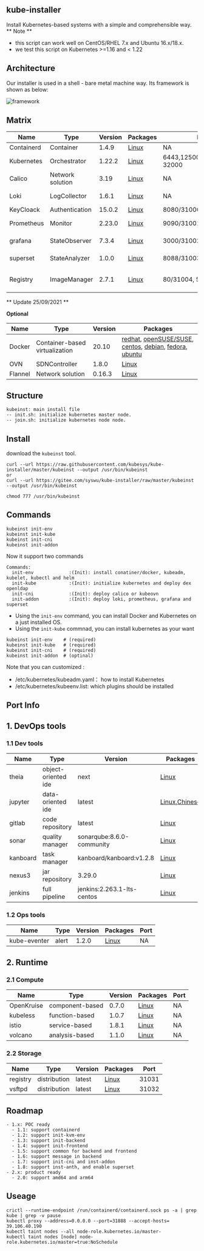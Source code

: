 ## kube-installer

Install Kubernetes-based systems with a simple and comprehensible way.
** Note **
- this script can work well on CentOS/RHEL 7.x and Ubuntu 16.x/18.x.
- we test this script on Kubernetes >=1.16 and < 1.22


## Architecture

Our installer is used in a shell - bare metal machine way. Its framework is shown as below:

![framework](./others/framework.jpg)

## Matrix


| Name        | Type      | Version |  Packages   |  Ports    |     DNS   |   command  |      
| ------      | ------    | ------  | ------      |   -----   |    -----  |   -----   |
| Containerd  | Container        | 1.4.9    | [Linux](https://containerd.io/docs/getting-started/)|            NA                |              NA              | init-env |
| Kubernetes  | Orchestrator     | 1.22.2   | [Linux](https://docs.kubernetes.io/)                | 6443,12500,12501,30000-32000 |              NA              | init-env |
| Calico      | Network solution | 3.19     | [Linux](https://docs.projectcalico.org/)            |            NA                |              NA              | init-cni |
| Loki        | LogCollector     | 1.6.1    | [Linux](https://grafana.com/oss/loki/)              |            NA                |              NA              |init-addon| 
| KeyCloack   | Authentication   | 15.0.2   | [Linux](https://www.keycloak.org/)                  |         8080/31000           |              NA              |   ---    |
| Prometheus  | Monitor          | 2.23.0   | [Linux](https://github.com/prometheus/prometheus/)  |         9090/31001           |              NA              |init-addon|
| grafana     | StateObserver    | 7.3.4    | [Linux](https://community.grafana.com/)             |         3000/31002           |              NA              |init-addon|
| superset    | StateAnalyzer    | 1.0.0    | [Linux](https://superset.apache.org//)              |         8088/31003           |              NA              |init-addon|
| Registry    | ImageManager     | 2.7.1    | [Linux](https://goharbor.io/)                       |     80/31004, 5000/31005     | devops-harbor-registry.devops-system    |   ---    |

** Update 25/09/2021 **


**Optional**

| Name        | Type      | Version |  Packages  |
| ------      | ------    | ------  | ------      |
| Docker      | Container-based virtualization | 20.10   | [redhat](https://docs.docker.com/install/linux/docker-ee/rhel/), [openSUSE/SUSE](https://docs.docker.com/install/linux/docker-ee/suse/), [centos](https://docs.docker.com/install/linux/docker-ce/centos/), [debian](https://docs.docker.com/install/linux/docker-ce/debian/), [fedora](https://docs.docker.com/install/linux/docker-ce/fedora/), [ubuntu](https://docs.docker.com/install/linux/docker-ce/ubuntu/) |
| OVN         | SDNController    | 1.8.0    | [Linux](https://github.com/alauda/kube-ovn)     |          
| Flannel     | Network solution | 0.16.3   | [Linux](https://github.com/flannel-io/flannel/) |
## Structure

```
kubeinst: main install file
-- init.sh: initialize kubernetes master node.
-- join.sh: initialize kubernetes node node.
```

## Install

download the `kubeinst` tool.

```
curl --url https://raw.githubusercontent.com/kubesys/kube-installer/master/kubeinst --output /usr/bin/kubeinst
or
curl --url https://gitee.com/syswu/kube-installer/raw/master/kubeinst --output /usr/bin/kubeinst

chmod 777 /usr/bin/kubeinst
```

## Commands

```
kubeinst init-env
kubeinst init-kube
kubeinst init-cni
kubeinst init-addon
```

Now it support two commands

```
Commands:
  init-env             :(Init): install conatiner/docker, kubeadm, kubelet, kubectl and helm
  init-kube            :(Init): initialize kubernetes and deploy dex openldap
  init-cni             :(Init): deploy calico or kubeovn
  init-addon           :(Init): deploy loki, prometheus, grafana and superset
```

- Using the `init-env` command, you can install Docker and Kubernetes on a just installed OS.
- Using the `init-kube` commnad, you can install kubernetes as your want

```
kubeinst init-env    # (required)
kubeinst init-kube   # (required)
kubeinst init-cni    # (required)
kubeinst init-addon  # (optinal)
```

Note that you can customized :

- /etc/kubernetes/kubeadm.yaml： how to install Kubernetes
- /etc/kubernetes/kubeenv.list: which plugins should be installed


## Port Info

## 1. DevOps tools

### 1.1 Dev tools

| Name        | Type      | Version |  Packages  |   Port |
| ------      | ------    | ------  | ------      | ------ |
| theia       | object-oriented ide  |  next    | [Linux](https://theia-ide.org/docs/)                         |  31011       |
| jupyter     | data-oriented  ide   | latest  | [Linux](https://jupyter-docker-stacks.readthedocs.io/en/latest/index.html),[Chinese](https://www.cnblogs.com/zeryter/p/11331811.html)                                                              |  31012       |
| gitlab      | code repository      | latest  | [Linux](https://hub.docker.com/r/gitlab/gitlab-ce)            |  31013       |
| sonar       | quality manager |  sonarqube:8.6.0-community  | [Linux](https://docs.sonarqube.org/latest/)    |  31014       |
| kanboard    | task manager   |  kanboard/kanboard:v1.2.8  | [Linux](https://github.com/kanboard/kanboard)    |  31015       |
| nexus3      | jar repository       | 3.29.0  | [Linux](https://hub.docker.com/r/sonatype/nexus3)             |  31016       |
| jenkins     | full pipeline   |  jenkins:2.263.1-lts-centos  | [Linux](https://www.jenkins.io)               |  31017       |


### 1.2 Ops tools


| Name        | Type      | Version |  Packages  |   Port |
| ------      | ------    | ------  | ------      | ------ |      
| kube-eventer| alert                | 1.2.0   | [Linux](https://github.com/AliyunContainerService/kube-eventer)      |   NA       |


## 2. Runtime

### 2.1 Compute

| Name        | Type      | Version |  Packages  |   Port |
| ------      | ------    | ------  | ------      | ------ |
| OpenKruise  | component-based      | 0.7.0   | [Linux](https://openkruise.io/en-us/docs/quick_start.html)   |       NA           |              
| kubeless    | function-based       | 1.0.7   | [Linux](https://kubeless.io/docs/quick-start/)      |   NA       |
| istio       | service-based        | 1.8.1   | [Linux](https://istio.io/latest/docs/setup/getting-started/)      |   NA       |
| volcano     | analysis-based       | 1.1.0   | [Linux](https://github.com/volcano-sh/volcano)      |   NA       |


### 2.2 Storage

| Name        | Type      | Version |  Packages  |   Port |
| ------      | ------    | ------  | ------      | ------ |
| registry    | distribution         | latest  | [Linux](https://github.com/distribution/distribution)         |  31031      |
| vsftpd      | distribution         | latest  | [Linux](https://help.ubuntu.com/community/vsftpd)             |  31032      |

## Roadmap

```
- 1.x: POC ready
  - 1.1: support containerd
  - 1.2: support init-kvm-env
  - 1.3: support init-backend
  - 1.4: support init-frontend
  - 1.5: support common for backend and frontend
  - 1.6: support message in backend
  - 1.7: support init-cni and inst-addon
  - 1.8: support inst-anth, and enable superset
- 2.x: product ready
  - 2.0: support amd64 and arm64
```

## Useage

```
crictl --runtime-endpoint /run/containerd/containerd.sock ps -a | grep kube | grep -v pause
kubectl proxy --address=0.0.0.0 --port=31888 --accept-hosts=
39.106.40.190
kubectl taint nodes --all node-role.kubernetes.io/master-
kubectl taint nodes [node] node-role.kubernetes.io/master=true:NoSchedule
```
